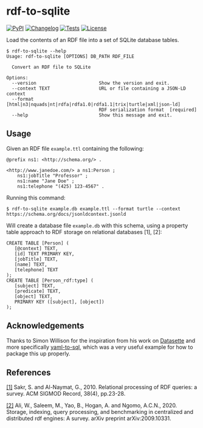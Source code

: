 # rdf-to-sqlite
[![PyPI](https://img.shields.io/pypi/v/rdf-to-sqlite.svg)](https://test.pypi.org/project/rdf-to-sqlite/)
[![Changelog](https://img.shields.io/github/v/release/bradleypallen/rdf-to-sqlite?include_prereleases&label=changelog)](https://github.com/bradleypallen/rdf-to-sqlite/releases)
[![Tests](https://github.com/bradleypallen/rdf-to-sqlite/workflows/Test/badge.svg)](https://github.com/bradleypallen/rdf-to-sqlite/actions?query=workflow%3ATest)
[![License](https://img.shields.io/github/license/bradleypallen/rdf-to-sqlite)](https://github.com/bradleypallen/rdf-to-sqlite/blob/main/LICENSE)

Load the contents of an RDF file into a set of SQLite database tables.

```
$ rdf-to-sqlite --help
Usage: rdf-to-sqlite [OPTIONS] DB_PATH RDF_FILE

  Convert an RDF file to SQLite

Options:
  --version                       Show the version and exit.
  --context TEXT                  URL or file containing a JSON-LD context
  --format [html|n3|nquads|nt|rdfa|rdfa1.0|rdfa1.1|trix|turtle|xml|json-ld]
                                  RDF serialization format  [required]
  --help                          Show this message and exit.
```
## Usage
Given an RDF file `example.ttl` containing the following:
```
@prefix ns1: <http://schema.org/> .

<http://www.janedoe.com/> a ns1:Person ;
    ns1:jobTitle "Professor" ;
    ns1:name "Jane Doe" ;
    ns1:telephone "(425) 123-4567" .
```

Running this command:
```
$ rdf-to-sqlite example.db example.ttl --format turtle --context https://schema.org/docs/jsonldcontext.jsonld
```

Will create a database file `example.db` with this schema, using a property
table approach to RDF storage on relational databases [1], [2]:
```
CREATE TABLE [Person] (
   [@context] TEXT,
   [id] TEXT PRIMARY KEY,
   [jobTitle] TEXT,
   [name] TEXT,
   [telephone] TEXT
);
CREATE TABLE [Person_rdf:type] (
   [subject] TEXT,
   [predicate] TEXT,
   [object] TEXT,
   PRIMARY KEY ([subject], [object])
);
```
## Acknowledgements
Thanks to Simon Willison for the inspiration from his work on [Datasette](https://datasette.io)
and more specifically [yaml-to-sql](https://github.com/simonw/yaml-to-sqlite),
which was a very useful example for how to package this up properly.  

## References
[[1]](https://doi.org/10.1145/1815948.1815953)  Sakr, S. and Al-Naymat, G., 2010.
Relational processing of RDF queries: a survey. ACM SIGMOD Record, 38(4), pp.23-28.

[[2]](https://arxiv.org/abs/2009.10331) Ali, W., Saleem, M., Yao, B., Hogan, A.
and Ngomo, A.C.N., 2020. Storage, indexing, query processing, and benchmarking
in centralized and distributed rdf engines: A survey. arXiv preprint arXiv:2009.10331.
